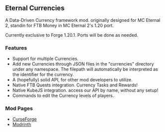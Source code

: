 ## Eternal Currencies

A Data-Driven Currency framework mod. originally designed for MC Eternal 2, standin for FTB Money in MC Eternal 2's 1.20 port.

Currently exclusive to Forge 1.20.1. Ports will be done as needed.


### Features
- Support for multiple Currencies.
- Add new Currencies through JSON files in the "currencies" directory under any namespace. The filepath will automatically be interpreted as the identifier for the currency.
- A (hopefully) solid API, for other mod developers to utilize.
- Native FTB Quests integration. Currency Tasks and Rewards!
- Native KubeJS integration. access our API by name, without any setup!
- Commands to edit the Currency levels of players.


### Mod Pages
- [CurseForge]()
- [Modrinth]()